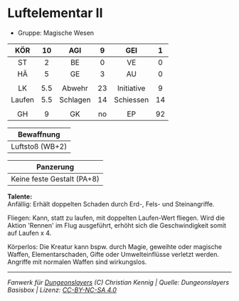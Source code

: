 # Luftelementar II  
- Gruppe: Magische Wesen  

| KÖR | 10 | AGI | 9 | GEI | 1 |
| :-: | :-: | :-: | :-: | :-: | :-: |
| ST | 2 | BE | 0 | VE | 0 |
| HÄ | 5 | GE | 3 | AU | 0 |
|  |
| LK | 5.5 | Abwehr | 23 | Initiative | 9 |
| Laufen | 5.5 | Schlagen | 14 | Schiessen | 14 |
|  |
| GH | 9 | GK | no | EP | 92 |

| Bewaffnung |
| --- |
| Luftstoß (WB+2) |


| Panzerung |
| --- |
| Keine feste Gestalt (PA+8) |


**Talente:**  
Anfällig: Erhält doppelten Schaden durch Erd-, Fels- und Steinangriffe.

Fliegen: Kann, statt zu laufen, mit doppelten Laufen-Wert fliegen. Wird die Aktion 'Rennen' im Flug ausgeführt, erhöht sich die Geschwindigkeit somit auf Laufen x 4.

Körperlos: Die Kreatur kann bspw. durch Magie, geweihte oder magische Waffen, Elementarschaden, Gifte oder Umwelteinflüsse verletzt werden. Angriffe mit normalen Waffen sind wirkungslos.





___
*Fanwerk für [Dungeonslayers](https://www.dungeonslayers.net/) (C) Christian Kennig | Quelle: Dungeonslayers Basisbox | Lizenz: [CC-BY-NC-SA 4.0](https://creativecommons.org/licenses/by-nc-sa/4.0/deed.de)*